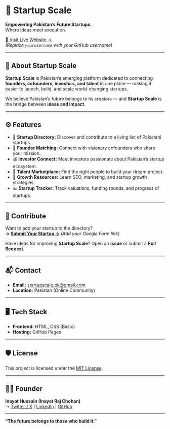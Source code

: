 # 🚀 Startup Scale

**Empowering Pakistan’s Future Startups.**  
Where ideas meet execution.

[🔗 Visit Live Website →](https://Inayathussain786305.github.io/startupscale/)  
*(Replace `yourusername` with your GitHub username)*

---

## 🌟 About Startup Scale

**Startup Scale** is Pakistan’s emerging platform dedicated to connecting **founders, cofounders, investors, and talent** in one place — making it easier to launch, build, and scale world-changing startups.

We believe Pakistan’s future belongs to its creators — and **Startup Scale** is the bridge between **ideas and impact**.

---

## ⚙️ Features

- 📌 **Startup Directory:** Discover and contribute to a living list of Pakistani startups.
- 🤝 **Founder Matching:** Connect with visionary cofounders who share your mission.
- 💰 **Investor Connect:** Meet investors passionate about Pakistan’s startup ecosystem.
- 💼 **Talent Marketplace:** Find the right people to build your dream project.
- 🚀 **Growth Resources:** Learn SEO, marketing, and startup growth strategies.
- 📊 **Startup Tracker:** Track valuations, funding rounds, and progress of startups.

---

## 📩 Contribute

Want to add your startup to the directory?  
**→ [Submit Your Startup →](https://forms.gle/your-form-link)** *(Add your Google Form link)*

Have ideas for improving **Startup Scale**? Open an **Issue** or submit a **Pull Request**.

---

## 📬 Contact

- **Email:** startupscale.pk@gmail.com
- **Location:** Pakistan (Online Community)

---

## 🖥️ Tech Stack

- **Frontend:** HTML, CSS (Basic)
- **Hosting:** GitHub Pages

---

## 🛡 License

This project is licensed under the [MIT License](LICENSE).

---

## 👨‍💻 Founder

**Inayat Hussain (Inayat Raj Chohan)**  
→ [Twitter / X](https://twitter.com/yourprofile) | [LinkedIn](https://linkedin.com/in/yourprofile) | [GitHub](https://github.com/yourusername)

---

**“The future belongs to those who build it.”**
